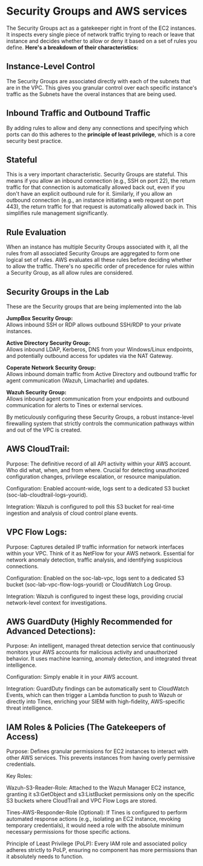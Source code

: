 # Security Groups and AWS services

The Security Groups act as a gatekeeper right in front of the EC2 instances. It inspects every single piece of network traffic trying to reach or leave that instance and decides whether to allow or deny it based on a set of rules you define.
**Here's a breakdown of their characteristics:**

## Instance-Level Control
The Security Groups are associated directly with each of the subnets that are in the VPC. This gives you granular control over each specific instance's traffic as the Subnets have the overal instances that are being used.

## Inbound Traffic and Outbound Traffic
By adding rules to allow and deny any connections and specifying which ports can do this adheres to the **principle of least privilege**, which is a core security best practice.

## Stateful
This is a very important characteristic. Security Groups are stateful. This means if you allow an inbound connection (e.g., SSH on port 22), the return traffic for that connection is automatically allowed back out, even if you don't have an explicit outbound rule for it. Similarly, if you allow an outbound connection (e.g., an instance initiating a web request on port 443), the return traffic for that request is automatically allowed back in. This simplifies rule management significantly.

## Rule Evaluation
When an instance has multiple Security Groups associated with it, all the rules from all associated Security Groups are aggregated to form one logical set of rules. AWS evaluates all these rules before deciding whether to allow the traffic. There's no specific order of precedence for rules within a Security Group, as all allow rules are considered.

## Security Groups in the Lab
These are the Security groups that are being implemented into the lab

**JumpBox Security Group:**        
Allows inbound SSH or RDP allows outbound SSH/RDP to your private instances.

**Active Directory Security Group:**       
Allows inbound LDAP, Kerberos, DNS from your Windows/Linux endpoints, and potentially outbound access for updates via the NAT Gateway.

**Coperate Network Security Group:**     
Allows inbound domain traffic from Active Directory and outbound traffic for agent communication (Wazuh, Limacharlie) and updates.

**Wazuh Security Group:**      
Allows inbound agent communication from your endpoints and outbound communication for alerts to Tines or external services.

By meticulously configuring these Security Groups, a robust instance-level firewalling system that strictly controls the communication pathways within and out of the VPC is created.

## AWS CloudTrail:

Purpose: The definitive record of all API activity within your AWS account. Who did what, when, and from where. Crucial for detecting unauthorized configuration changes, privilege escalation, or resource manipulation.

Configuration: Enabled account-wide, logs sent to a dedicated S3 bucket (soc-lab-cloudtrail-logs-yourid).

Integration: Wazuh is configured to poll this S3 bucket for real-time ingestion and analysis of cloud control plane events.

## VPC Flow Logs:

Purpose: Captures detailed IP traffic information for network interfaces within your VPC. Think of it as NetFlow for your AWS network. Essential for network anomaly detection, traffic analysis, and identifying suspicious connections.

Configuration: Enabled on the soc-lab-vpc, logs sent to a dedicated S3 bucket (soc-lab-vpc-flow-logs-yourid) or CloudWatch Log Group.

Integration: Wazuh is configured to ingest these logs, providing crucial network-level context for investigations.

## AWS GuardDuty (Highly Recommended for Advanced Detections):

Purpose: An intelligent, managed threat detection service that continuously monitors your AWS accounts for malicious activity and unauthorized behavior. It uses machine learning, anomaly detection, and integrated threat intelligence.

Configuration: Simply enable it in your AWS account.

Integration: GuardDuty findings can be automatically sent to CloudWatch Events, which can then trigger a Lambda function to push to Wazuh or directly into Tines, enriching your SIEM with high-fidelity, AWS-specific threat intelligence.

## IAM Roles & Policies (The Gatekeepers of Access)
Purpose: Defines granular permissions for EC2 instances to interact with other AWS services. This prevents instances from having overly permissive credentials.

Key Roles:

Wazuh-S3-Reader-Role: Attached to the Wazuh Manager EC2 instance, granting it s3:GetObject and s3:ListBucket permissions only on the specific S3 buckets where CloudTrail and VPC Flow Logs are stored.

Tines-AWS-Responder-Role (Optional): If Tines is configured to perform automated response actions (e.g., isolating an EC2 instance, revoking temporary credentials), it would need a role with the absolute minimum necessary permissions for those specific actions.

Principle of Least Privilege (PoLP): Every IAM role and associated policy adheres strictly to PoLP, ensuring no component has more permissions than it absolutely needs to function.
